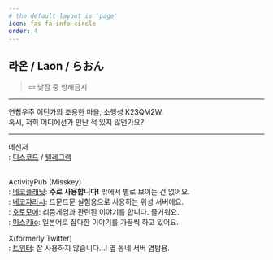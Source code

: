 ```yaml
---
# the default layout is 'page'
icon: fas fa-info-circle
order: 4
---
```


## **라온 / Laon / らおん**
> 💤 낮잠 중 방해금지

- - -

연합우주 어딘가의 조용한 마을, 소행성 K23QM2W.  
혹시, 저희 어디에선가 만난 적 있지 않던가요?

- - -

메신저  
: [디스코드](https://discord.com/users/500864158187782144) / [텔레그램](https://t.me/laonmofu)   
​     
  
ActivityPub (Misskey)  
: [네코플래닛](https://nekoplanet.xyz/@mofu): **주로 사용합니다!** 밖에서 별로 보이는 건 없어요.  
: [네코쟈라시](https://satellite.nekoplanet.xyz): 드문드문 실험용으로 사용하는 위성 서버에요.    
: [호토모에](https://hoto.moe/@mofu): 리듬게임과 관련된 이야기를 합니다. 즐거워요.  
: [미스키io](https://misskey.io/@laonmofu): 일본어로 잡다한 이야기를 가끔씩 하고 있어요.  

X(formerly Twitter)  
: [트위터](https://twitter.com/laonmofu): 잘 사용하지 않습니다...! 옆 동네 서버 염탐용.  
​  



